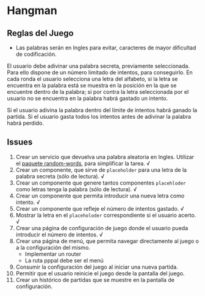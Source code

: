 # Hangman

## Reglas del Juego

* Las palabras serán en Ingles para evitar, caracteres de mayor dificultad de codificación. 

El usuario debe adivinar una palabra secreta, previamente seleccionada. Para ello dispone de un número limitado de intentos, para conseguirlo. En cada ronda el usuario selecciona una letra del alfabeto, si la letra se encuentra en la palabra está se muestra en la posición en la que se encuentre dentro de la palabra; si por contra la letra seleccionada por el usuario no se encuentra en la palabra habrá gastado un intento.

Si el usuario adivina la palabra dentro del límite de intentos habrá ganado la partida. Si el usuario  gasta todos los intentos antes de adivinar la palabra habrá perdido.

## Issues

1. Crear un servicio que devuelva una palabra aleatoria en Ingles. Utilizar el [paquete random-words](https://www.npmjs.com/package/random-words), para simplificar la tarea. √
2. Crear un componente, que sirve de `placeholder` para una letra de la palabra secreta (sólo de lectura). √
3. Crear un componente que genere tantos componentes `placehloder` como letras tenga la palabra (sólo de lectura). √
4. Crear un componente que permita introducir una nueva letra como intento. √
5. Crear un componente que refleje el número de intentos gastado. √
6. Mostrar la letra en el `placeholoder` correspondiente si el usuario acerto. √
7. Crear una página de configuración de juego donde el usuario pueda introducir el número de intentos. √
8. Crear una página de menú, que permita navegar directamente al juego o a la configuración del mismo.
    * Implementar un router
    * La ruta pppal debe ser el menú 
9. Consumir la configuración del juego al iniciar una nueva partida.
10. Permitir que el usuario reinicie el juego desde la pantalla del juego.
11. Crear un histórico de partidas que se muestre en la pantalla de configuración.